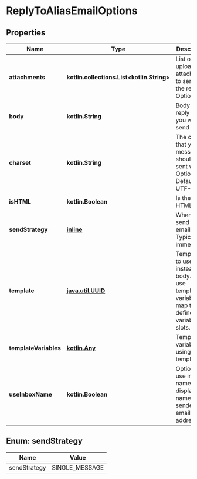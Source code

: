 
# ReplyToAliasEmailOptions

## Properties
Name | Type | Description | Notes
------------ | ------------- | ------------- | -------------
**attachments** | **kotlin.collections.List&lt;kotlin.String&gt;** | List of uploaded attachments to send with the reply. Optional. |  [optional]
**body** | **kotlin.String** | Body of the reply email you want to send |  [optional]
**charset** | **kotlin.String** | The charset that your message should be sent with. Optional. Default is UTF-8 |  [optional]
**isHTML** | **kotlin.Boolean** | Is the reply HTML |  [optional]
**sendStrategy** | [**inline**](#SendStrategyEnum) | When to send the email. Typically immediately |  [optional]
**template** | [**java.util.UUID**](java.util.UUID) | Template ID to use instead of body. Will use template variable map to fill defined variable slots. |  [optional]
**templateVariables** | [**kotlin.Any**]() | Template variables if using a template |  [optional]
**useInboxName** | **kotlin.Boolean** | Optionally use inbox name as display name for sender email address |  [optional]


<a name="SendStrategyEnum"></a>
## Enum: sendStrategy
Name | Value
---- | -----
sendStrategy | SINGLE_MESSAGE




